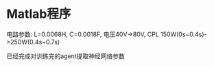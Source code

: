# Matlab程序
电路参数: L=0.0068H, C=0.0018F, 电压40V->80V, CPL 150W(0s~0.4s)->250W(0.4s~0.7s)

已经完成对训练完的agent提取神经网络参数
